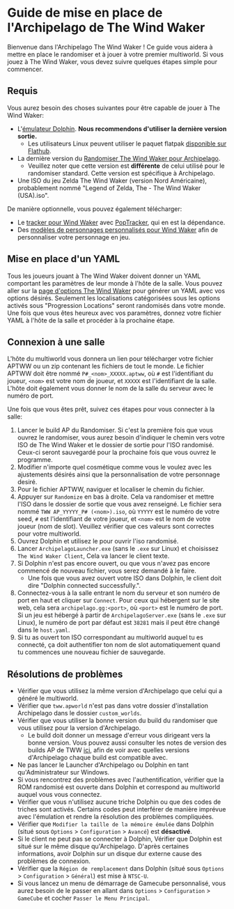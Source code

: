 # Guide de mise en place de l'Archipelago de The Wind Waker

Bienvenue dans l'Archipelago The Wind Waker ! 
Ce guide vous aidera à mettre en place le randomiser et à jouer à votre premier multiworld.
Si vous jouez à The Wind Waker, vous devez suivre quelques étapes simple pour commencer.

## Requis

Vous aurez besoin des choses suivantes pour être capable de jouer à The Wind Waker:
*  L'[émulateur Dolphin](https://dolphin-emu.org/download/). **Nous recommendons d'utiliser la dernière version
  sortie.**
    * Les utilisateurs Linux peuvent utiliser le paquet flatpak
    [disponible sur Flathub](https://flathub.org/apps/org.DolphinEmu.dolphin-emu).
* La dernière version du [Randomiser The Wind Waker pour
  Archipelago](https://github.com/tanjo3/wwrando/releases?q=tag%3Aap_2).
    * Veuillez noter que cette version est **différente** de celui utilisé pour le randomiser standard. Cette version
      est spécifique à Archipelago.
* Une ISO du jeu Zelda The Wind Waker (version Nord Américaine), probablement nommé "Legend of Zelda, The - The Wind
  Waker (USA).iso".

De manière optionnelle, vous pouvez également télécharger:
* Le [tracker pour Wind Waker](https://github.com/Mysteryem/ww-poptracker/releases/latest) avec
  [PopTracker](https://github.com/black-sliver/PopTracker/releases), qui en est la dépendance.
* Des [modèles de personnages personnalisés pour Wind
  Waker](https://github.com/Sage-of-Mirrors/Custom-Wind-Waker-Player-Models) afin de personnaliser votre personnage en
  jeu.


## Mise en place d'un YAML

Tous les joueurs jouant à The Wind Waker doivent donner un YAML comportant les paramètres de leur monde
à l'hôte de la salle.
Vous pouvez aller sur la [page d'options The Wind Waker](/games/The%20Wind%20Waker/player-options)
pour générer un YAML avec vos options désirés. 
Seulement les localisations catégorisées sous les options activés
sous "Progression Locations" seront randomisés dans votre monde.
Une fois que vous êtes heureux avec vos paramètres, 
donnez votre fichier YAML à l'hôte de la salle et procéder à la prochaine étape.

## Connexion à une salle

L'hôte du multiworld vous donnera un lien pour télécharger votre fichier APTWW
ou un zip contenant les fichiers de tout le monde.
Le fichier APTWW doit être nommé `P#_<nom>_XXXXX.aptww`, où `#` est l'identifiant du joueur,
`<nom>` est votre nom de joueur, et `XXXXX` est l'identifiant de la salle.
L'hôte doit également vous donner le nom de la salle du serveur avec le numéro de port.

Une fois que vous êtes prêt, suivez ces étapes pour vous connecter à la salle:
1. Lancer le build AP du Randomiser. Si c'est la première fois que vous ouvrez le randomiser,
   vous aurez besoin d'indiquer le chemin vers votre ISO de The Wind Waker et le dossier de sortie pour l'ISO randomisé.
   Ceux-ci seront sauvegardé pour la prochaine fois que vous ouvrez le programme.
2. Modifier n'importe quel cosmétique comme vous le voulez avec les ajustements désirés 
   ainsi que la personnalisation de votre personnage desiré.
3. Pour le fichier APTWW, naviguer et localiser le chemin du fichier.
4. Appuyer sur `Randomize` en bas à droite. 
   Cela va randomiser et mettre l'ISO dans le dossier de sortie que vous avez renseigné.
   Le fichier sera nommé `TWW AP_YYYYY_P# (<nom>).iso`, où `YYYYY` est le numéro de votre seed,
   `#` est l'identifiant de votre joueur, et `<nom>` est le nom de votre joueur (nom de slot). 
   Veuillez vérifier que ces valeurs sont correctes pour votre multiworld.
5. Ouvrez Dolphin et utilisez le pour ouvrir l'iso randomisé.
6. Lancer `ArchipelagoLauncher.exe` (sans le `.exe` sur Linux) et choisissez `The Wind Waker Client`,
   Cela va lancer le client texte.
7. Si Dolphin n'est pas encore ouvert, ou que vous n'avez pas encore commencé de nouveau fichier,
   vous serez demandé à le faire.
    * Une fois que vous avez ouvert votre ISO dans Dolphin, le client doit dire "Dolphin connected successfully.".
8. Connectez-vous à la salle entrant le nom du serveur et son numéro de port en haut et cliquer sur `Connect`.
   Pour ceux qui hébergent sur le site web, cela sera `archipelago.gg:<port>`, où `<port>` est le numéro de port.
   Si un jeu est hébergé à partir de `ArchipelagoServer.exe` (sans le `.exe` sur Linux),
   le numéro de port par défaut est `38281` mais il peut être changé dans le `host.yaml`.
9. Si tu as ouvert ton ISO correspondant au multiworld auquel tu es connecté,
   ça doit authentifier ton nom de slot automatiquement quand tu commences une nouveau fichier de sauvegarde.

## Résolutions de problèmes
* Vérifier que vous utilisez la même version d'Archipelago que celui qui a généré le multiworld.
* Vérifier que `tww.apworld` n'est pas dans votre dossier d'installation Archipelago dans le dossier `custom_worlds`.
* Vérifier que vous utiliser la bonne version du build du randomiser que vous utilisez pour la version d'Archipelago.
  * Le build doit donner un message d'erreur vous dirigeant vers la bonne version. 
    Vous pouvez aussi consulter les notes de version des builds AP de TWW
    [ici](https://github.com/tanjo3/wwrando/releases?q=tag%3Aap_2),
    afin de voir avec quelles versions d'Archipelago chaque build est compatible avec.
* Ne pas lancer le Launcher d'Archipelago ou Dolphin en tant qu'Administrateur sur Windows.
* Si vous rencontrez des problèmes avec l'authentification, 
  vérifier que la ROM randomisé est ouverte dans Dolphin et correspond au multiworld auquel vous vous connectez.
* Vérifier que vous n'utilisez aucune triche Dolphin ou que des codes de triches sont activés. 
  Certains codes peut interférer de manière imprévue avec l'émulation et 
  rendre la résolution des problèmes compliquées.
* Vérifier que `Modifier la taille de la mémoire émulée` dans Dolphin 
  (situé sous `Options` > `Configuration` > `Avancé`) est **désactivé**.
* Si le client ne peut pas se connecter à Dolphin, Vérifier que Dolphin est situé sur le même disque qu'Archipelago.
  D'après certaines informations, avoir Dolphin sur un disque dur externe cause des problèmes de connexion.
* Vérifier que la `Région de remplacement` dans Dolphin (situé sous `Options` > `Configuration` > `Général`)
  est mise à `NTSC-U`.
* Si vous lancez un menu de démarrage de Gamecube personnalisé,
  vous aurez besoin de le passer en allant dans `Options` > `Configuration` > `GameCube`
  et cocher `Passer le Menu Principal`.
